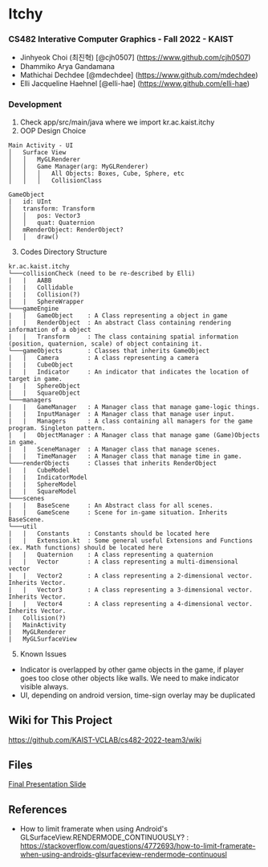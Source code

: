 #  Itchy
### CS482 Interative Computer Graphics  - Fall 2022 - KAIST
- Jinhyeok Choi (최진혁)   [@cjh0507] (https://www.github.com/cjh0507)
- Dhammiko Arya Gandamana  
- Mathichai Dechdee  [@mdechdee] (https://www.github.com/mdechdee)
- Elli Jacqueline Haehnel [@elli-hae] (https://www.github.com/elli-hae)


### Development
1. Check app/src/main/java where we import kr.ac.kaist.itchy
2. OOP Design Choice
```
Main Activity - UI 
│   Surface View 
│   │   MyGLRenderer 
│   │   Game Manager(arg: MyGLRenderer)
│   │   │   All Objects: Boxes, Cube, Sphere, etc
│   │   │   CollisionClass
```

```
GameObject
|   id: UInt
│   transform: Transform
│   │   pos: Vector3
│   │   quat: Quaternion
│   mRenderObject: RenderObject?
│   │   draw()
```

3. Codes Directory Structure
```
kr.ac.kaist.itchy
└───collisionCheck (need to be re-described by Elli)
|   |   AABB
|   |   Collidable
|   |   Collision(?)
|   |   SphereWrapper
└───gameEngine
|   |   GameObject    : A Class representing a object in game
|   |   RenderObject  : An abstract Class containing rendering information of a object
|   |   Transform     : The class containing spatial information (position, quaternion, scale) of object containing it.
└───gameObjects       : Classes that inherits GameObject
|   |   Camera        : A class representing a camera
|   |   CubeObject
|   |   Indicator     : An indicator that indicates the location of target in game.
|   |   SphereObject
|   |   SquareObject
└───managers
|   |   GameManager   : A Manager class that manage game-logic things.
|   |   InputManager  : A Manager class that manage user input.
|   |   Managers      : A class containing all managers for the game program. Singleton pattern.
|   |   ObjectManager : A Manager class that manage game (Game)Objects in game.
|   |   SceneManager  : A Manager class that manage scenes.
|   |   TimeManager   : A Manager class that manage time in game.
└───renderObjects     : Classes that inherits RenderObject
|   |   CubeModel
|   |   IndicatorModel
|   |   SphereModel
|   |   SquareModel
└───scenes
|   |   BaseScene     : An Abstract class for all scenes.
|   |   GameScene     : Scene for in-game situation. Inherits BaseScene.
└───util
|   |   Constants     : Constants should be located here
|   |   Extension.kt  : Some general useful Extensions and Functions (ex. Math functions) should be located here
|   |   Quaternion    : A class representing a quaternion
|   |   Vector        : A class representing a multi-dimensional vector
|   |   Vector2       : A class representing a 2-dimensional vector. Inherits Vector.
|   |   Vector3       : A class representing a 3-dimensional vector. Inherits Vector.
|   |   Vector4       : A class representing a 4-dimensional vector. Inherits Vector.
|   Collision(?)
|   MainActivity
|   MyGLRenderer
|   MyGLSurfaceView
```

5. Known Issues

- Indicator is overlapped by other game objects in the game, if player goes too close other objects like walls. We need to make indicator visible always.
- UI, depending on android version, time-sign overlay may be duplicated

## Wiki for This Project
https://github.com/KAIST-VCLAB/cs482-2022-team3/wiki

## Files
[Final Presentation Slide](https://docs.google.com/presentation/d/1SegkADEcF9UqeykoZFeFhRZjSjTmzfU5I71eLY57Yxw/edit?usp=sharing)


## References
- How to limit framerate when using Android's GLSurfaceView.RENDERMODE_CONTINUOUSLY? :
    https://stackoverflow.com/questions/4772693/how-to-limit-framerate-when-using-androids-glsurfaceview-rendermode-continuousl

